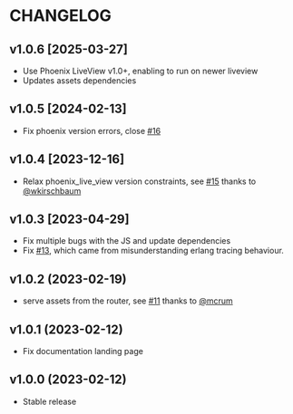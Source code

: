 # CHANGELOG

## v1.0.6 [2025-03-27]

* Use Phoenix LiveView v1.0+, enabling to run on newer liveview
* Updates assets dependencies

## v1.0.5 [2024-02-13]

* Fix phoenix version errors, close [#16](https://github.com/LivewareProblems/Orion/issues/16)

## v1.0.4 [2023-12-16]

* Relax phoenix_live_view version constraints, see [#15](https://github.com/LivewareProblems/Orion/pull/15) thanks to [@wkirschbaum](https://github.com/wkirschbaum)

## v1.0.3 [2023-04-29]

* Fix multiple bugs with the JS and update dependencies
* Fix [#13](https://github.com/LivewareProblems/Orion/issues/13), which came
  from misunderstanding erlang tracing behaviour.

## v1.0.2 (2023-02-19)

* serve assets from the router, see [#11](https://github.com/LivewareProblems/Orion/pull/11) thanks to [@mcrum](https://github.com/mcrumm)

## v1.0.1 (2023-02-12)

* Fix documentation landing page

## v1.0.0 (2023-02-12)

* Stable release

